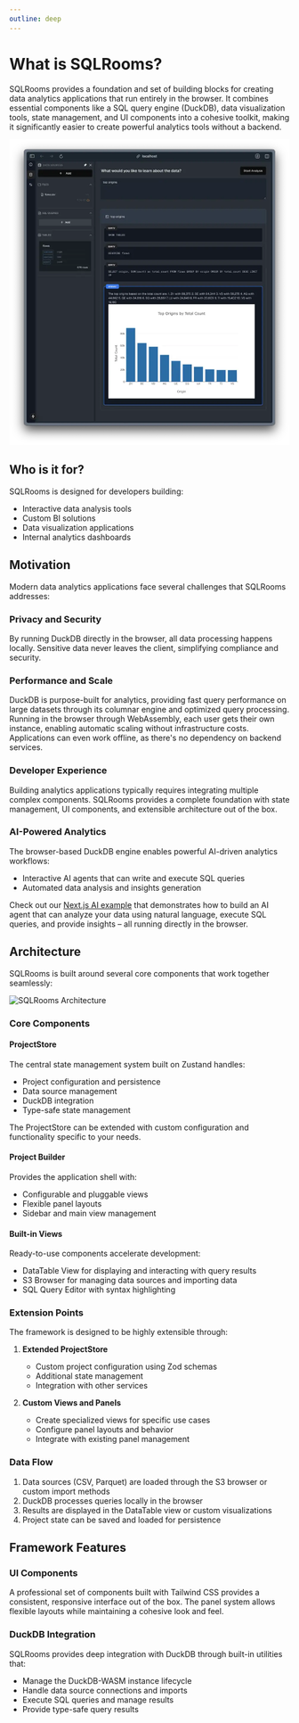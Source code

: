 ```yaml
---
outline: deep
---
```


# What is SQLRooms?

SQLRooms provides a foundation and set of building blocks for creating data analytics applications that run entirely in the browser. It combines essential components like a SQL query engine (DuckDB), data visualization tools, state management, and UI components into a cohesive toolkit, making it significantly easier to create powerful analytics tools without a backend.

![NextJS AI app](assets/nextjs-ai.webp)

## Who is it for?

SQLRooms is designed for developers building:

- Interactive data analysis tools
- Custom BI solutions
- Data visualization applications
- Internal analytics dashboards

## Motivation

Modern data analytics applications face several challenges that SQLRooms addresses:

### Privacy and Security

By running DuckDB directly in the browser, all data processing happens locally. Sensitive data never leaves the client, simplifying compliance and security.

### Performance and Scale

DuckDB is purpose-built for analytics, providing fast query performance on large datasets through its columnar engine and optimized query processing. Running in the browser through WebAssembly, each user gets their own instance, enabling automatic scaling without infrastructure costs. Applications can even work offline, as there's no dependency on backend services.

### Developer Experience

Building analytics applications typically requires integrating multiple complex components. SQLRooms provides a complete foundation with state management, UI components, and extensible architecture out of the box.

### AI-Powered Analytics

The browser-based DuckDB engine enables powerful AI-driven analytics workflows:

- Interactive AI agents that can write and execute SQL queries
- Automated data analysis and insights generation

Check out our [Next.js AI example](/examples/#ai-powered-analytics-next-js) that demonstrates how to build an AI agent that can analyze your data using natural language, execute SQL queries, and provide insights – all running directly in the browser.

## Architecture

SQLRooms is built around several core components that work together seamlessly:

![SQLRooms Architecture](/assets/architecture.svg)

### Core Components

#### ProjectStore

The central state management system built on Zustand handles:

- Project configuration and persistence
- Data source management
- DuckDB integration
- Type-safe state management

The ProjectStore can be extended with custom configuration and functionality specific to your needs.

#### Project Builder

Provides the application shell with:

- Configurable and pluggable views
- Flexible panel layouts
- Sidebar and main view management

#### Built-in Views

Ready-to-use components accelerate development:

- DataTable View for displaying and interacting with query results
- S3 Browser for managing data sources and importing data
- SQL Query Editor with syntax highlighting

### Extension Points

The framework is designed to be highly extensible through:

1. **Extended ProjectStore**

   - Custom project configuration using Zod schemas
   - Additional state management
   - Integration with other services

2. **Custom Views and Panels**
   - Create specialized views for specific use cases
   - Configure panel layouts and behavior
   - Integrate with existing panel management

### Data Flow

1. Data sources (CSV, Parquet) are loaded through the S3 browser or custom import methods
2. DuckDB processes queries locally in the browser
3. Results are displayed in the DataTable view or custom visualizations
4. Project state can be saved and loaded for persistence

## Framework Features

### UI Components

A professional set of components built with Tailwind CSS provides a consistent, responsive interface out of the box. The panel system allows flexible layouts while maintaining a cohesive look and feel.

### DuckDB Integration

SQLRooms provides deep integration with DuckDB through built-in utilities that:

- Manage the DuckDB-WASM instance lifecycle
- Handle data source connections and imports
- Execute SQL queries and manage results
- Provide type-safe query results
